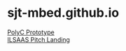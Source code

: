 # sjt-mbed.github.io

<a href="polyc">PolyC Prototype</a>
<br>
<a href="ilsaas">ILSAAS Pitch Landing</a>
